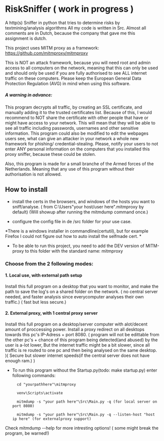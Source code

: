# RiskSniffer ( work in progress )
 A http(s) Sniffer in python that tries to determine risks by textmining/analysis algorithms 
 All my code is written in Src. Almost all comments are in Dutch, because the company that gave me this assignment is dutch.
 
 This project uses MITM proxy as a framework: https://github.com/mitmproxy/mitmproxy 
 
 This is NOT an attack framework, because you will need root and admin access to all computers on the network, meaning that this can only be used and should only be used if you are fully authorised to see ALL internet traffic on these computers. Please keep the European General Data Protection Regulation (AVG) in mind when using this software.
 
 ##### A warning in advance:
 This program decrypts all traffic, by creating an SSL certificate, and manually adding it to the trusted certificates list.
 Because of this, I would recommend to NOT share the certificate with other people that have or might have access to your network. This will mean that they will be able to see all traffic including passwords, usernames and other sensitive information.
 This program could also be modified to edit the webpages users see, what can give an attacker in your network a whole new framework for phishing/ credential-stealing. Please, notify your users to not enter ANY personal information on the computers that you installed this proxy sniffer, because these could be stolen. 
 
 Also, this program is made for a small branche of the Armed forces of the Netherlands. Meaning that any use of this program without their authorisation is not allowed.

 
## How to install

* install the certs in the browsers, and windows of the hosts you want to sniff/analyse. ( from C:\Users\"your host/user here"\.mitmproxy by default) (Will showup after running the mitmdump command once.) 

* configure the config file in de /src folder for your use case.

*There is a windows installer in commandline(certutil), but for example Firefox I could not figure out how to auto install the selfmade cert. *

* To be able to run this project, you need to add the DEV version of MITM-proxy to this folder with the standard name: mitmproxy

### Choose from the 2 following modes: 

#### 1. Local use, with external path setup
Install this full program on a desktop that you want to monitor, and make the path to save the log's on a shared folder on the network. ( no central server needed, and faster analysis since everycomputer analyses their own traffic.) ( fast but less secure.)

#### 2. External proxy, with 1 central proxy server
Install this full program on a desktop/server computer with alot/decent amount of proccessing power. 
Install a proxy redirect on all desktops towards this pc's IP-Adress + port 8080. 
( program will not be edittable from the other pc's + chance of this program being detected(and abused) by the user is a-lot lower, But the internet traffic might be a bit slower, since all traffic is re routed to one pc and then being analysed on the same desktop. )( Secure but slower internet speeds(if the central server does not have enough ram.) )




* To run this program without the Startup.py(todo: make startup.py) enter following commands:

		cd "yourpathhere"\mitmproxy
		
		venv\Scripts\activate
		
		mitmdump -s "your path here"\Src\Main.py -q (for local server on port 8080)
		
		mitmdump -s "your path here"\Src\Main.py -q --listen-host "host ip here" (for externalproxy support)
		
Check mitmdump --help for more intresting options! ( some might break the program, be warned!)

